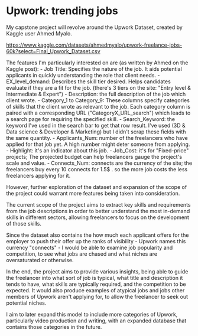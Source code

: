# Upwork: trending jobs

My capstone project will revolve around the Upwork Dataset, created by Kaggle user Ahmed Myalo.

https://www.kaggle.com/datasets/ahmedmyalo/upwork-freelance-jobs-60k?select=Final_Upwork_Dataset.csv

The features I'm particularly interested on are (as written by Ahmed on the Kaggle post):
    - Job Title: Specifies the nature of the job. It aids potential applicants in quickly understanding the role that client needs.
    - EX_level_demand: Describes the skill tier desired. Helps candidates evaluate if they are a fit for the job. (there's 3 tiers on the site: "Entry level & Intermediate & Expert")
    - Description: the full description of the job which client wrote.
    - Category_1 to Category_9: These columns specify categories of skills that the client wrote as relevant to the job. Each category column is paired with a corresponding URL ("CategoryX_URL_search") which leads to a search page for requiring the specified skill.
    - Search_Keyword: the keyword I've used in the search bar to get that row result. I've used (3D & Data science & Developer & Marketing) but I didn't scrap these fields with the same quantity.
    - Applicants_Num: number of the freelancers who have applied for that job yet. A high number might deter someone from applying.
    - Highlight: it's an indicator about this job.
    - Job_Cost: it's for "Fixed-price" projects; The projected budget can help freelancers gauge the project's scale and value.
    - Connects_Num: connects are the currency of the site; the freelancers buy every 10 connects for 1.5$ . so the more job costs the less freelancers applying for it.
	
However, further exploration of the dataset and expansion of the scope of the project could warrant more features being taken into consideration.

The current scope of the project aims to extract key skills and requirements from the job descriptions in order to better understand the most in-demand skills in different sectors, allowing freelancers to focus on the development of those skills.

Since the dataset also contains the how much each applicant offers for the employer to push their offer up the ranks of visibility - Upwork names this currency "connects" - I would be able to examine job popularity and competition, to see what jobs are chased and what niches are oversaturated or otherwise.

In the end, the project aims to provide various insights, being able to guide the freelancer into what sort of job is typical, what title and description it tends to have, what skills are typically required, and the competition to be expected. It would also produce examples of atypical jobs and jobs other members of Upwork aren't applying for, to allow the freelancer to seek out potential niches.

I aim to later expand this model to include more categories of Upwork, particularly video production and writing, with an expanded database that contains those categories in the future.
